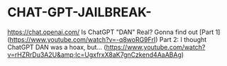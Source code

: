 # CHAT-GPT-JAILBREAK-
https://chat.openai.com/ Is ChatGPT "DAN" Real? Gonna find out [Part 1] (https://www.youtube.com/watch?v=-q8woRG9FrI) Part 2: I thought ChatGPT DAN was a hoax, but... (https://www.youtube.com/watch?v=rHZRrDu3A2U&amp;lc=UgxfrxX8aK7gnCzkend4AaABAg)
